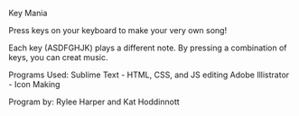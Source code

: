 Key Mania

Press keys on your keyboard to make your very own song! 

Each key (ASDFGHJK) plays a different note. By pressing a combination of keys, you can creat music.

Programs Used:
  Sublime Text - HTML, CSS, and JS editing
  Adobe Illistrator - Icon Making
  
  Program by: Rylee Harper and Kat Hoddinnott

